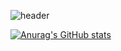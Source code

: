 <!--Header-->
![header](https://capsule-render.vercel.app/api?type=wave&color=auto&height=300&section=header&text=Yujin%20Kim&fontSize=90&color=gradient)
<!--CalculateRanksAPI-->
[![Anurag's GitHub stats](https://github-readme-stats.vercel.app/api?username=yujinkim1&count_private=true&title_color=fff&text_color=fff&bg_color=30,12c2e9,c471ed,f64f59)](https://github.com/anuraghazra/github-readme-stats)